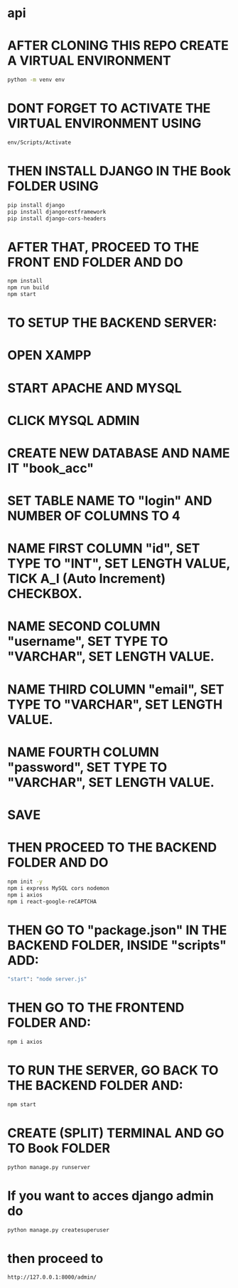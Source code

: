 # api
# AFTER CLONING THIS REPO CREATE A VIRTUAL ENVIRONMENT
```sh
python -m venv env
```

# DONT FORGET TO ACTIVATE THE VIRTUAL ENVIRONMENT USING
```sh
env/Scripts/Activate
```
# THEN INSTALL DJANGO IN THE Book FOLDER USING
```sh 
pip install django 
pip install djangorestframework 
pip install django-cors-headers
```

# AFTER THAT, PROCEED TO THE FRONT END FOLDER AND DO 
```sh
npm install 
npm run build 
npm start
```
# TO SETUP THE BACKEND SERVER:
# OPEN XAMPP

# START APACHE AND MYSQL

# CLICK MYSQL ADMIN

# CREATE NEW DATABASE AND NAME IT "book_acc"

# SET TABLE NAME TO "login" AND NUMBER OF COLUMNS TO 4

# NAME FIRST COLUMN "id", SET TYPE TO "INT", SET LENGTH VALUE, TICK A_I (Auto Increment) CHECKBOX.

# NAME SECOND COLUMN "username",  SET TYPE TO "VARCHAR", SET LENGTH VALUE.

# NAME THIRD COLUMN "email", SET TYPE TO "VARCHAR", SET LENGTH VALUE.

# NAME FOURTH COLUMN "password", SET TYPE TO "VARCHAR", SET LENGTH VALUE.

# SAVE

# THEN PROCEED TO THE BACKEND FOLDER AND DO
```sh
npm init -y
npm i express MySQL cors nodemon
npm i axios
npm i react-google-reCAPTCHA
```

# THEN GO TO "package.json" IN THE BACKEND FOLDER, INSIDE "scripts" ADD:
```sh
"start": "node server.js"
```

# THEN GO TO THE FRONTEND FOLDER AND:
```sh
npm i axios
```

# TO RUN THE SERVER, GO BACK TO THE BACKEND FOLDER AND:
```sh
npm start
```

# CREATE (SPLIT) TERMINAL AND GO TO Book FOLDER
```sh
python manage.py runserver
```

# If you want to acces django admin do 
```sh
python manage.py createsuperuser
```
# then proceed to 
```sh
http://127.0.0.1:8000/admin/
```
